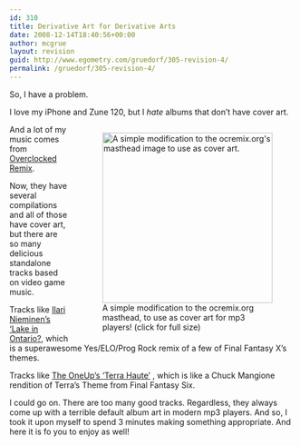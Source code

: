 ```yaml
---
id: 310
title: Derivative Art for Derivative Arts
date: 2008-12-14T18:40:56+00:00
author: mcgrue
layout: revision
guid: http://www.egometry.com/gruedorf/305-revision-4/
permalink: /gruedorf/305-revision-4/
---
```

So, I have a problem.

I love my iPhone and Zune 120, but I _hate_ albums that don&#8217;t have cover art.

<div style="float: right; margin-left: 20px;">
  <figure id="attachment_306" style="width: 300px" class="wp-caption alignnone"><a href="http://www.egometry.com/wp-content/uploads/2008/12/ocr_cover.png"><img class="size-medium wp-image-306" title="OCRemix Cover Art" src="http://www.egometry.com/wp-content/uploads/2008/12/ocr_cover-300x300.png" alt="A simple modification to the ocremix.org's masthead image to use as cover art." width="300" height="300" srcset="https://www.egometry.com/i/2008/12/ocr_cover-300x300.png 300w, https://www.egometry.com/i/2008/12/ocr_cover-150x150.png 150w, https://www.egometry.com/i/2008/12/ocr_cover.png 697w" sizes="(max-width: 300px) 85vw, 300px" /></a><figcaption class="wp-caption-text">A simple modification to the ocremix.org masthead, to use as cover art for mp3 players! (click for full size)</figcaption></figure>
</div>

And a lot of my music comes from [Overclocked Remix](http://www.ocremix.org/).

Now, they have [](http://www.ocremix.org/albums)several compilations and all of those have cover art, but there are so many delicious standalone tracks based on video game music.

Tracks like [Ilari Nieminen&#8217;s &#8216;Lake in Ontario?](http://www.ocremix.org/remix/OCR01560), which is a superawesome Yes/ELO/Prog Rock remix of a few of Final Fantasy X&#8217;s themes.

Tracks like  [The OneUp&#8217;s &#8216;Terra Haute&#8217;](http://www.ocremix.org/remix/OCR01762) , which is like a Chuck Mangione rendition of Terra&#8217;s Theme from Final Fantasy Six.

I could go on. There are too many good tracks. Regardless, they always come up with a terrible default album art in modern mp3 players. And so, I took it upon myself to spend 3 minutes making something appropriate. And here it is fo you to enjoy as well!